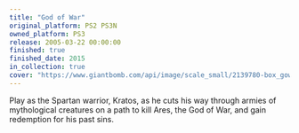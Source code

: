 ```yaml
---
title: "God of War"
original_platform: PS2 PS3N
owned_platform: PS3
release: 2005-03-22 00:00:00
finished: true
finished_date: 2015
in_collection: true
cover: "https://www.giantbomb.com/api/image/scale_small/2139780-box_gow.png"
---
```


Play as the Spartan warrior, Kratos, as he cuts his way through armies of mythological creatures on a path to kill Ares, the God of War, and gain redemption for his past sins.
